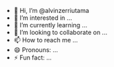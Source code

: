 - 👋 Hi, I’m @alvinzerriutama
- 👀 I’m interested in ...
- 🌱 I’m currently learning ...
- 💞️ I’m looking to collaborate on ...
- 📫 How to reach me ...
- 😄 Pronouns: ...
- ⚡ Fun fact: ...

<!---
alvinzerriutama/alvinzerriutama is a ✨ special ✨ repository because its `README.md` (this file) appears on your GitHub profile.
You can click the Preview link to take a look at your changes.
--->
